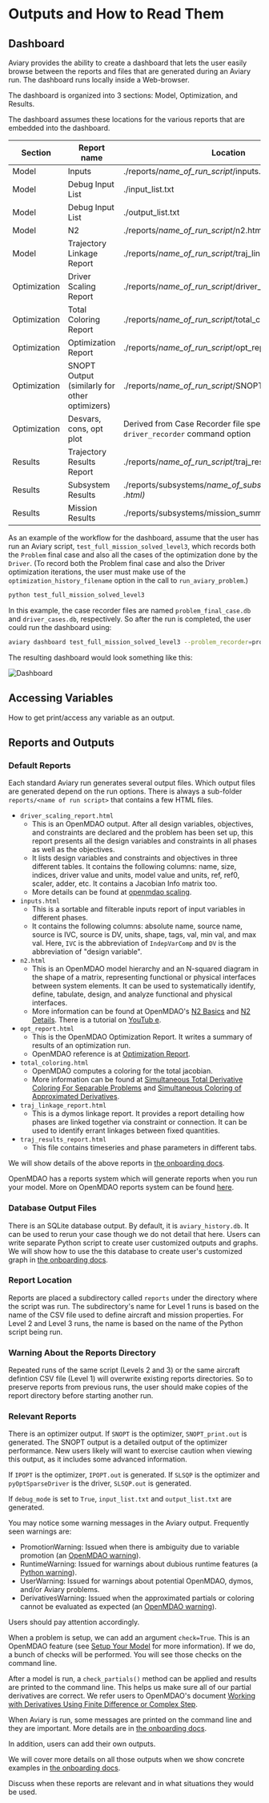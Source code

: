 # Outputs and How to Read Them

## Dashboard

Aviary provides the ability to create a dashboard that lets the user easily browse between the reports and files that are generated during an Aviary run. The dashboard runs locally inside a Web-browser.

The dashboard is organized into 3 sections: Model, Optimization, and Results. 

The dashboard assumes these locations for the various reports that are embedded into the dashboard. 

| **Section**  | **Report name**                               | **Location**                                                                   |
|--------------|-----------------------------------------------|--------------------------------------------------------------------------------|
| Model        | Inputs                                        | ./reports/*name_of_run_script*/inputs.html                                     |
| Model        | Debug Input List                              | ./input_list.txt                                                               |
| Model        | Debug Input List                              | ./output_list.txt                                                              |
| Model        | N2                                            | ./reports/*name_of_run_script*/n2.html                                         |
| Model        | Trajectory Linkage Report                     | ./reports/*name_of_run_script*/traj_linkage_report.html                        |
| Optimization | Driver Scaling Report                         | ./reports/*name_of_run_script*/driver_scaling_report.html                      |
| Optimization | Total Coloring Report                         | ./reports/*name_of_run_script*/total_coloring.html                             |
| Optimization | Optimization Report                           | ./reports/*name_of_run_script*/opt_report.html                                 |
| Optimization | SNOPT Output (similarly for other optimizers) | ./reports/*name_of_run_script*/SNOPT_print.out                                 |
| Optimization | Desvars, cons, opt plot                       | Derived from Case Recorder file specified by `driver_recorder` command option  |
| Results      | Trajectory Results Report                     | ./reports/*name_of_run_script*/traj_results_report.html                        |
| Results      | Subsystem Results                              | ./reports/subsystems/*name_of_subsystem.md (or .html)* |
| Results      | Mission Results                              | ./reports/subsystems/mission_summary.md |

As an example of the workflow for the dashboard, assume that the user has run an Aviary script, `test_full_mission_solved_level3`, which records both the `Problem` final case and also all the cases of the optimization done by the `Driver`. (To record both the Problem final case and also the Driver optimization iterations, the user must make use of the `optimization_history_filename` option in the call to `run_aviary_problem`.)

```bash
python test_full_mission_solved_level3
```

In this example, the case recorder files are named `problem_final_case.db` and `driver_cases.db`, respectively. So after the run is completed, the user could run the dashboard using:

```bash
aviary dashboard test_full_mission_solved_level3 --problem_recorder=problem_final_case.db  --driver_recorder=driver_cases.db
```

The resulting dashboard would look something like this:

![Dashboard](images/dashboard.png)

## Accessing Variables

How to get print/access any variable as an output.

## Reports and Outputs

### Default Reports

Each standard Aviary run generates several output files. Which output files are generated depend on the run options. There is always a sub-folder `reports/<name of run script>` that contains a few HTML files.

- `driver_scaling_report.html`
  - This is an OpenMDAO output. After all design variables, objectives, and constraints are declared and the problem has been set up, this report presents all the design variables and constraints in all phases as well as the objectives. 
  - It lists design variables and constraints and objectives in three different tables. It contains the following columns: name, size, indices, driver value and units, model value and units, ref, ref0, scaler, adder, etc. It contains a Jacobian Info matrix too.
  - More details can be found at [openmdao scaling](https://openmdao.org/newdocs/versions/latest/other_useful_docs/om_command.html#om-command-scaling).
- `inputs.html`
  - This is a sortable and filterable inputs report of input variables in different phases.
  - It contains the following columns: absolute name, source name, source is IVC, source is DV, units, shape, tags, val, min val, and max val. Here, `IVC` is the abbreviation of `IndepVarComp` and `DV` is the abbreviation of "design variable".
- `n2.html`
  - This is an OpenMDAO model hierarchy and an N-squared diagram in the shape of a matrix, representing functional or physical interfaces between system elements. It can be used to systematically identify, define, tabulate, design, and analyze functional and physical interfaces.
  - More information can be found at OpenMDAO's [N2 Basics](https://openmdao.org/newdocs/versions/latest/features/model_visualization/n2_basics/n2_basics.html) and [N2 Details](https://openmdao.org/newdocs/versions/latest/features/model_visualization/n2_details/n2_details.html). There is a tutorial on [YouTub e](https://www.youtube.com/watch?v=42VtbX6CX3A).
- `opt_report.html`
  - This is the OpenMDAO Optimization Report. It writes a summary of results of an optimization run.
  - OpenMDAO reference is at [Optimization Report](https://openmdao.org/newdocs/versions/latest/features/reports/optimization_report.html).
- `total_coloring.html`
  - OpenMDAO computes a coloring for the total jacobian.
  - More information can be found at [Simultaneous Total Derivative Coloring For Separable Problems](https://openmdao.org/newdocs/versions/latest/features/core_features/working_with_derivatives/simul_derivs.html) and [Simultaneous Coloring of Approximated Derivatives](https://openmdao.org/newdocs/versions/latest/features/experimental/approx_coloring.html).
- `traj_linkage_report.html`
  - This is a dymos linkage report. It provides a report detailing how phases are linked together via constraint or connection. It can be used to identify errant linkages between fixed quantities.
- `traj_results_report.html`
  - This file contains timeseries and phase parameters in different tabs.

We will show details of the above reports in [the onboarding docs](../getting_started/onboarding.md).

OpenMDAO has a reports system which will generate reports when you run your model. More on OpenMDAO reports system can be found [here](https://openmdao.org/newdocs/versions/latest/features/reports/reports_system.html).

### Database Output Files

There is an SQLite database output. By default, it is `aviary_history.db`. It can be used to rerun your case though we do not detail that here. Users can write separate Python script to create user customized outputs and graphs. We will show how to use the this database to create user's customized graph in [the onboarding docs](../getting_started/onboarding.md).

### Report Location

Reports are placed a subdirectory called `reports` under the directory where the script was run. The subdirectory's name for Level 1 runs is based on the name of the CSV file used to define aircraft and mission properties. For Level 2 and Level 3 runs, the name is based on the name of the Python script being run. 

### Warning About the Reports Directory

Repeated runs of the same script (Levels 2 and 3) or the same aircraft defintion CSV file (Level 1) will overwrite existing reports directories. So to preserve reports from previous runs, the user should make copies of the report directory before starting another run.

### Relevant Reports

There is an optimizer output. If `SNOPT` is the optimizer, `SNOPT_print.out` is generated. The SNOPT output is a detailed output of the optimizer performance. New users likely will want to exercise caution when viewing this output, as it includes some advanced information.

If `IPOPT` is the optimizer, `IPOPT.out` is generated. If `SLSQP` is the optimizer and `pyOptSparseDriver` is the driver, `SLSQP.out` is generated.

If `debug_mode` is set to `True`, `input_list.txt` and `output_list.txt` are generated.

You may notice some warning messages in the Aviary output. Frequently seen warnings are:

- PromotionWarning: Issued when there is ambiguity due to variable promotion (an [OpenMDAO warning](https://openmdao.org/newdocs/versions/latest/features/warning_control/warnings.html)).
- RuntimeWarning: Issued for warnings about dubious runtime features (a [Python warning](https://docs.python.org/3/library/warnings.html)).
- UserWarning: Issued for warnings about potential OpenMDAO, dymos, and/or Aviary problems.
- DerivativesWarning: Issued when the approximated partials or coloring cannot be evaluated as expected (an [OpenMDAO warning](https://openmdao.org/newdocs/versions/latest/features/warning_control/warnings.html)).

Users should pay attention accordingly.

When a problem is setup, we can add an argument `check=True`. This is an OpenMDAO feature (see [Setup Your Model](https://openmdao.org/newdocs/versions/latest/features/core_features/running_your_models/setup.html) for more information). If we do, a bunch of checks will be performed. You will see those checks on the command line.

After a model is run, a `check_partials()` method can be applied and results are printed to the command line. This helps us make sure all of our partial derivatives are correct. We refer users to OpenMDAO's document [Working with Derivatives
Using Finite Difference or Complex Step](https://openmdao.org/newdocs/versions/latest/features/core_features/working_with_derivatives/main.html).

When Aviary is run, some messages are printed on the command line and they are important. More details are in [the onboarding docs](../getting_started/onboarding.md).

In addition, users can add their own outputs.

We will cover more details on all those outputs when we show concrete examples in [the onboarding docs](../getting_started/onboarding.md).

Discuss when these reports are relevant and in what situations they would be used.
